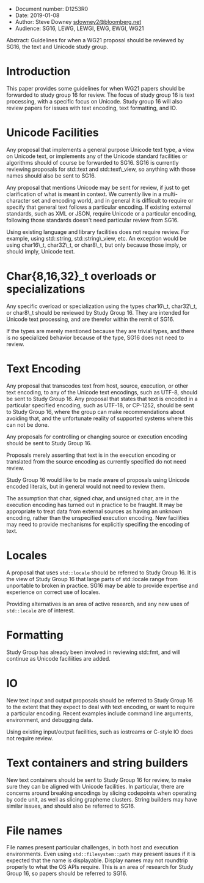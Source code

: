 -   Document number: D1253R0
-   Date: 2019-01-08
-   Author: Steve Downey
    [sdowney2@bloomberg.net](mailto:sdowney2@bloomberg.net)
-   Audience: SG16, LEWG, LEWGI, EWG, EWGI, WG21

<div class="ABSTRACT">
Abstract: Guidelines for when a WG21 proposal should be reviewed by
SG16, the text and Unicode study group.

</div>


# Introduction

This paper provides some guidelines for when WG21 papers should be forwarded to study group 16 for review. The focus of study group 16 is text processing, with a specific focus on Unicode. Study group 16 will also review papers for issues with text encoding, text formatting, and IO.


# Unicode Facilities

Any proposal that implements a general purpose Unicode text type, a view on Unicode text, or implements any of the Unicode standard facilities or algorithms should of course be forwarded to SG16. SG16 is currently reviewing proposals for std::text and std::text\\\_view, so anything with those names should also be sent to SG16.

Any proposal that mentions Unicode may be sent for review, if just to get clarification of what is meant in context. We currently live in a multi-character set and encoding world, and in general it is difficult to require or specify that general text follows a particular encoding.  If existing external standards, such as XML or JSON, require Unicode or a particular encoding, following those standards doesn't need particular review from SG16.

Using existing language and library facilities does not require review.  For example, using std::string, std::string\\\_view, etc. An exception would be using char16\\\_t, char32\\\_t, or char8\\\_t, but only because those imply, or should imply, Unicode text.


# Char{8,16,32}\_t overloads or specializations

Any specific overload or specialization using the types char16\\\_t, char32\\\_t, or char8\\\_t should be reviewed by Study Group 16. They are intended for Unicode text processing, and are therefor within the remit of SG16.

If the types are merely mentioned because they are trivial types, and there is no specialized behavior because of the type, SG16 does not need to review.


# Text Encoding

Any proposal that transcodes text from host, source, execution, or other text encoding, to any of the Unicode text encodings, such as UTF-8, should be sent to Study Group 16. Any proposal that states that text is encoded in a particular specified encoding, such as UTF-18, or CP-1252, should be sent to Study Group 16, where the group can make recommendations about avoiding that, and the unfortunate reality of supported systems where this can not be done.

Any proposals for controlling or changing source or execution encoding should be sent to Study Group 16.

Proposals merely asserting that text is in the execution encoding or translated from the source encoding as currently specified do not need review.

Study Group 16 would like to be made aware of proposals using Unicode encoded literals, but in general would not need to review them.

The assumption that char, signed char, and unsigned char, are in the execution encoding has turned out in practice to be fraught. It may be appropriate to treat data from external sources as having an unknown encoding, rather than the unspecified execution encoding. New facilities may need to provide mechanisms for explicitly specifing the encoding of text.


# Locales

A proposal that uses `std::locale` should be referred to Study Group 16. It is the view of Study Group 16 that large parts of std::locale range from unportable to broken in practice. SG16 may be able to provide expertise and experience on correct use of locales.

Providing alternatives is an area of active research, and any new uses of `std::locale` are of interest.


# Formatting

Study Group has already been involved in reviewing std::fmt, and will continue as Unicode faciliities are added.


# IO

New text input and output proposals should be referred to Study Group 16 to the extent that they expect to deal with text encoding, or want to require a particular encoding. Recent examples include command line arguments, environment, and debugging data.

Using existing input/output facilities, such as iostreams or C-style IO does not require review.


# Text containers and string builders

New text containers should be sent to Study Group 16 for review, to make sure they can be aligned with Unicode facilities. In particular, there are concerns around breaking encodings by slicing codepoints when operating by code unit, as well as slicing grapheme clusters. String builders may have similar issues, and should also be referred to SG16.


# File names

File names present particular challenges, in both host and execution environments. Even using `std::filesystem::path` may present issues if it is expected that the name is displayable. Display names may not roundtrip properly to what the OS APIs require. This is an area of research for Study Group 16, so papers should be referred to SG16.
